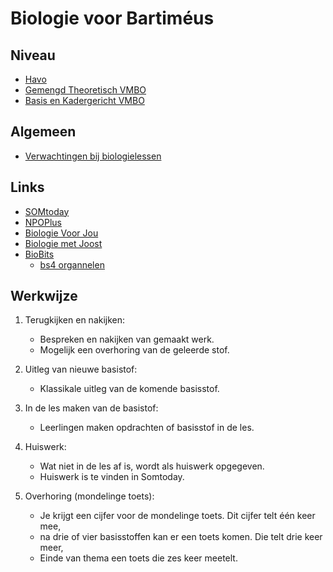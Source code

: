 # Biologie voor Bartiméus

## Niveau

* [Havo](havo/havo.md)
* [Gemengd Theoretisch VMBO](gt/gt.md)
* [Basis en Kadergericht VMBO](bk/bk.md)

## Algemeen

* [Verwachtingen bij biologielessen](lesplanning/Werkblad_Verwachtingen_Biologie.pdf)

## Links

* [SOMtoday](https://www.somtoday.nl)
* [NPOPlus](https://www.npoplus.nl)
* [Biologie Voor Jou](https://www.inloggenvo.malmberg.nl)
* [Biologie met Joost](https://biologiemetjoost.nl)
* [BioBits](https://schooltv.nl/programma/bio-bits/afleveringen)
	* [bs4 organnelen](https://www.youtube.com/watch?v=s6GFHnLS5Ro) 


## Werkwijze
1. Terugkijken en nakijken:
   - Bespreken en nakijken van gemaakt werk.
   - Mogelijk een overhoring van de geleerde stof.

2. Uitleg van nieuwe basistof:
   - Klassikale uitleg van de komende basisstof.

3. In de les maken van de basistof:
   - Leerlingen maken opdrachten of basisstof in de les.

4. Huiswerk:
   - Wat niet in de les af is, wordt als huiswerk opgegeven.
   - Huiswerk is te vinden in Somtoday.

5. Overhoring (mondelinge toets):
   - Je krijgt een cijfer voor de mondelinge toets. Dit cijfer telt één keer mee,
   - na drie of vier basisstoffen kan er een toets komen. Die telt drie keer meer,
   - Einde van thema een toets die zes keer meetelt.


